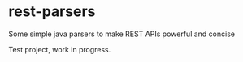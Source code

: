 # rest-parsers
Some simple java parsers to make REST APIs powerful and concise



Test project, work in progress.

